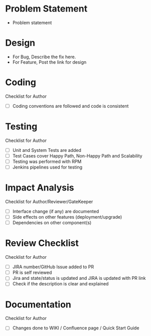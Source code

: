 # Problem Statement
- Problem statement

# Design
-  For Bug, Describe the fix here.
-  For Feature, Post the link for design

# Coding
   Checklist for Author
-  [ ] Coding conventions are followed and code is consistent

# Testing 
  Checklist for Author
- [ ] Unit and System Tests are added
- [ ] Test Cases cover Happy Path, Non-Happy Path and Scalability
- [ ] Testing was performed with RPM
- [ ] Jenkins pipelines used for testing

# Impact Analysis
  Checklist for Author/Reviewer/GateKeeper
- [ ] Interface change (if any) are documented
- [ ] Side effects on other features (deployment/upgrade)
- [ ] Dependencies on other component(s)

# Review Checklist 
  Checklist for Author
- [ ] JIRA number/GitHub Issue added to PR
- [ ] PR is self reviewed
- [ ] Jira and state/status is updated and JIRA is updated with PR link
- [ ] Check if the description is clear and explained

# Documentation
  Checklist for Author
- [ ] Changes done to WIKI / Confluence page / Quick Start Guide
